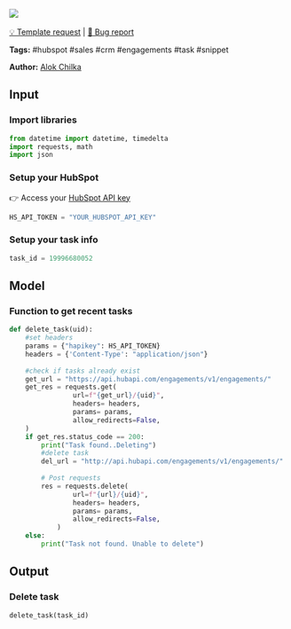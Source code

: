 <a href="https://app.naas.ai/user-redirect/naas/downloader?url=https://raw.githubusercontent.com/jupyter-naas/awesome-notebooks/master/HubSpot/HubSpot_Delete_Task.ipynb" target="_parent"><img src="https://naasai-public.s3.eu-west-3.amazonaws.com/open_in_naas.svg"/></a><br><br><a href="https://github.com/jupyter-naas/awesome-notebooks/issues/new?assignees=&labels=&template=template-request.md&title=Tool+-+Action+of+the+notebook+">💡 Template request</a> | <a href="https://github.com/jupyter-naas/awesome-notebooks/issues/new?assignees=&labels=bug&template=bug_report.md&title=HubSpot+-+Delete+Task:+Error+short+description">🚨 Bug report</a>

**Tags:** #hubspot #sales #crm #engagements #task #snippet

**Author:** [Alok Chilka](https://www.linkedin.com/in/calok64/)

## Input

### Import libraries


```python
from datetime import datetime, timedelta
import requests, math
import json
```

### Setup your HubSpot
👉 Access your [HubSpot API key](https://knowledge.hubspot.com/integrations/how-do-i-get-my-hubspot-api-key)


```python
HS_API_TOKEN = "YOUR_HUBSPOT_API_KEY" 
```

### Setup your task info


```python
task_id = 19996680052
```

## Model

### Function to get recent tasks


```python
def delete_task(uid):
    #set headers
    params = {"hapikey": HS_API_TOKEN}
    headers = {'Content-Type': "application/json"}
    
    #check if tasks already exist
    get_url = "https://api.hubapi.com/engagements/v1/engagements/"
    get_res = requests.get(
                url=f"{get_url}/{uid}",
                headers= headers,
                params= params,
                allow_redirects=False,    
    )
    if get_res.status_code == 200:
        print("Task found..Deleting")
        #delete task
        del_url = "http://api.hubapi.com/engagements/v1/engagements/"
    
        # Post requests
        res = requests.delete(
                url=f"{url}/{uid}",
                headers= headers,
                params= params,
                allow_redirects=False,
            )
    else:
        print("Task not found. Unable to delete")
```

## Output

### Delete task


```python
delete_task(task_id)
```


```python

```
